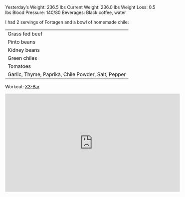 Yesterday’s Weight: 236.5 lbs Current Weight: 236.0 lbs Weight Loss: 0.5 lbs Blood Pressure: 140/80 Beverages: Black coffee, water

I had 2 servings of Fortagen and a bowl of homemade chile:
 <table>
 <tr><td>
 Grass fed beef
 </td></tr>  
 <tr><td>  
  Pinto beans
 </td></tr>    
 <tr><td>   
  Kidney beans
 </td></tr>    
 <tr><td>   
  Green chiles
 </td></tr>    
 <tr><td>   
  Tomatoes
 </td></tr>    
 <tr><td>   
  Garlic, Thyme, Paprika, Chile Powder, Salt, Pepper
 </td></tr> 
</table>
  
  Workout: [X3-Bar](https://www.jaquishbiomedical.com/x3-bar/)
  <iframe width="560" height="315" src="https://www.youtube.com/embed/1QSJnmPs_Fs" title="YouTube video player" frameborder="0" allow="accelerometer; autoplay; clipboard-write; encrypted-media; gyroscope; picture-in-picture" allowfullscreen></iframe>
